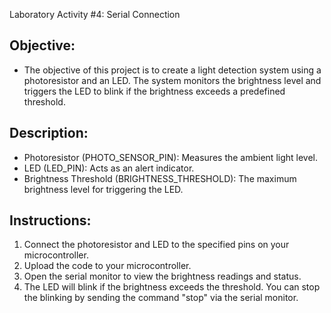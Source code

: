 Laboratory Activity #4: Serial Connection

## Objective: 
- The objective of this project is to create a light detection system using a photoresistor and an LED. The system monitors the brightness level and triggers the LED to blink if the brightness exceeds a predefined threshold.

## Description: 
- Photoresistor (PHOTO_SENSOR_PIN): Measures the ambient light level.
- LED (LED_PIN): Acts as an alert indicator.
- Brightness Threshold (BRIGHTNESS_THRESHOLD): The maximum brightness level for triggering the LED.

## Instructions: 
1.  Connect the photoresistor and LED to the specified pins on your microcontroller.
2.  Upload the code to your microcontroller.
3.  Open the serial monitor to view the brightness readings and status.
4.  The LED will blink if the brightness exceeds the threshold. You can stop the blinking by sending the command "stop" via the serial monitor.
